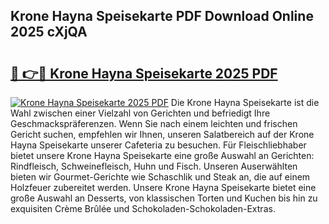 ## Krone Hayna Speisekarte PDF Download Online 2025 cXjQA

# <h2><a href="http://gcdkcci.nevu.top/?p=Krone+Hayna+Speisekarte">🔗 👉🔴 Krone Hayna Speisekarte 2025 PDF</a></h2>

[![Krone Hayna Speisekarte 2025 PDF](https://i.imgur.com/dBaPXMq.png)](http://gcdkcci.nevu.top/?p=Krone+Hayna+Speisekarte)
Die Krone Hayna Speisekarte ist die Wahl zwischen einer Vielzahl von Gerichten und befriedigt Ihre Geschmackspräferenzen. Wenn Sie nach einem leichten und frischen Gericht suchen, empfehlen wir Ihnen, unseren Salatbereich auf der Krone Hayna Speisekarte unserer Cafeteria zu besuchen. Für Fleischliebhaber bietet unsere Krone Hayna Speisekarte eine große Auswahl an Gerichten: Rindfleisch, Schweinefleisch, Huhn und Fisch. Unseren Auserwählten bieten wir Gourmet-Gerichte wie Schaschlik und Steak an, die auf einem Holzfeuer zubereitet werden. Unsere Krone Hayna Speisekarte bietet eine große Auswahl an Desserts, von klassischen Torten und Kuchen bis hin zu exquisiten Crème Brûlée und Schokoladen-Schokoladen-Extras.
